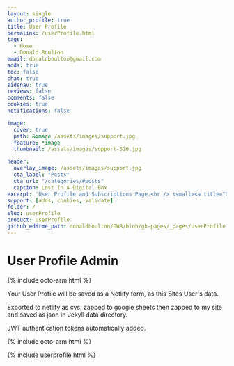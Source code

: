 ```yaml
---
layout: single
author_profile: true
title: User Profile
permalink: /userProfile.html
tags:
  - Home
  - Donald Boulton
email: donaldboulton@gmail.com
adds: true
toc: false
chat: true
sidenav: true
reviews: false
comments: false
cookies: true
notifications: false

image:
  cover: true
  path: &image /assets/images/support.jpg
  feature: *image
  thumbnail: /assets/images/support-320.jpg

header:
  overlay_image: /assets/images/support.jpg
  cta_label: "Posts"
  cta_url: "/categories/#posts"
  caption: Lost In A Digital Box
excerpt: 'User Profile and Subscriptions Page.<br /> <small><a title="Don Boulton" href="https://donboulton.com">Jekyll Node Netlify CMS & React Webpack Identity Build</a></small><br /><br /> {::nomarkdown}<iframe title="Github" style="display: inline-block;" src="https://ghbtns.com/github-btn.html?user=donaldboulton&repo=DWB&type=star&count=true&size=large" frameborder="0" scrolling="0" width="160px" height="30px"></iframe> <iframe title="Fork" style="display: inline-block;" src="https://ghbtns.com/github-btn.html?user=donaldboulton&repo=DWB&type=fork&count=true&size=large" frameborder="0" scrolling="0" width="158px" height="30px"></iframe>{:/nomarkdown}'
support: [adds, cookies, validate]
folder: /
slug: userProfile
product: userProfile
github_editme_path: donaldboulton/DWB/blob/gh-pages/_pages/userProfile.html
---
```


# User Profile Admin

{% include octo-arm.html %}

Your User Profile will be saved as a Netlify form, as this Sites User's data.

Exported to netlify as cvs, zapped to google sheets then zapped to my site and saved as json in Jekyll data directory.

JWT authentication tokens automatically added.

{% include octo-arm.html %}

{% include userprofile.html %}
